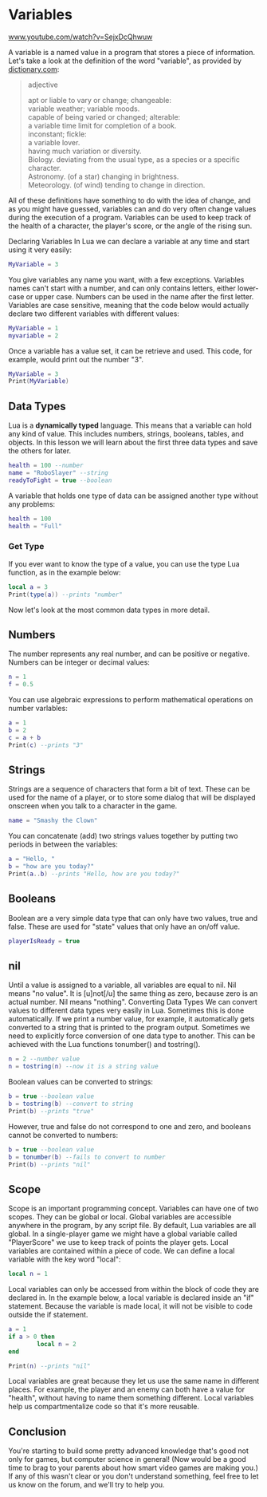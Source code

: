 # Variables

www.youtube.com/watch?v=SejxDcQhwuw

A variable is a named value in a program that stores a piece of information. Let's take a look at the definition of the word "variable", as provided by [dictionary.com](https://www.dictionary.com/browse/variable):

> adjective
> 
> apt or liable to vary or change; changeable:  
> variable weather; variable moods.  
> capable of being varied or changed; alterable:  
> a variable time limit for completion of a book.  
> inconstant; fickle:  
> a variable lover.  
> having much variation or diversity.  
> Biology. deviating from the usual type, as a species or a specific character.  
> Astronomy. (of a star) changing in brightness.  
> Meteorology. (of wind) tending to change in direction.  

All of these definitions have something to do with the idea of change, and as you might have guessed, variables can and do very often change values during the execution of a program. Variables can be used to keep track of the health of a character, the player's score, or the angle of the rising sun.

Declaring Variables
In Lua we can declare a variable at any time and start using it very easily:

```lua
MyVariable = 3
```

You give variables any name you want, with a few exceptions. Variables names can't start with a number, and can only contains letters, either lower-case or upper case. Numbers can be used in the name after the first letter. Variables are case sensitive, meaning that the code below would actually declare two different variables with different values:

```lua
MyVariable = 1
myvariable = 2
```

Once a variable has a value set, it can be retrieve and used. This code, for example, would print out the number "3".

```lua
MyVariable = 3
Print(MyVariable)
```

## Data Types
Lua is a **dynamically typed** language. This means that a variable can hold any kind of value. This includes numbers, strings, booleans, tables, and objects. In this lesson we will learn about the first three data types and save the others for later.

```lua
health = 100 --number
name = "RoboSlayer" --string
readyToFight = true --boolean
```

A variable that holds one type of data can be assigned another type without any problems:

```lua
health = 100
health = "Full"
```

### Get Type
If you ever want to know the type of a value, you can use the type Lua function, as in the example below:

```lua
local a = 3
Print(type(a)) --prints "number"
```

Now let's look at the most common data types in more detail.

## Numbers

The number represents any real number, and can be positive or negative. Numbers can be integer or decimal values:

```lua
n = 1
f = 0.5
```

You can use algebraic expressions to perform mathematical operations on number varlables:

```lua
a = 1
b = 2
c = a + b
Print(c) --prints "3"
```

## Strings

Strings are a sequence of characters that form a bit of text. These can be used for the name of a player, or to store some dialog that will be displayed onscreen when you talk to a character in the game.

```lua
name = "Smashy the Clown"
```

You can concatenate (add) two strings values together by putting two periods in between the variables:

```lua
a = "Hello, "
b = "how are you today?"
Print(a..b) --prints "Hello, how are you today?"
```

## Booleans

Boolean are a very simple data type that can only have two values, true and false. These are used for "state" values that only have an on/off value.

```lua
playerIsReady = true
```

## nil
Until a value is assigned to a variable, all variables are equal to nil. Nil means "no value". It is [u]not[/u] the same thing as zero, because zero is an actual number. Nil means "nothing".
Converting Data Types
We can convert values to different data types very easily in Lua. Sometimes this is done automatically. If we print a number value, for example, it automatically gets converted to a string that is printed to the program output. Sometimes we need to explicitly force conversion of one data type to another. This can be achieved with the Lua functions tonumber() and tostring().

```lua
n = 2 --number value
n = tostring(n) --now it is a string value
```

Boolean values can be converted to strings:

```lua
b = true --boolean value
b = tostring(b) --convert to string
Print(b) --prints "true"
```

However, true and false do not correspond to one and zero, and booleans cannot be converted to numbers:

```lua
b = true --boolean value
b = tonumber(b) --fails to convert to number
Print(b) --prints "nil"
```

## Scope

Scope is an important programming concept. Variables can have one of two scopes. They can be global or local. Global variables are accessible anywhere in the program, by any script file. By default, Lua variables are all global. In a single-player game we might have a global variable called "PlayerScore" we use to keep track of points the player gets.
Local variables are contained within a piece of code. We can define a local variable with the key word "local":

```lua
local n = 1
```

Local variables can only be accessed from within the block of code they are declared in. In the example below, a local variable is declared inside an "if" statement. Because the variable is made local, it will not be visible to code outside the if statement.

```lua
a = 1
if a > 0 then
        local n = 2
end

Print(n) --prints "nil"
```

Local variables are great because they let us use the same name in different places. For example, the player and an enemy can both have a value for "health", without having to name them something different. Local variables help us compartmentalize code so that it's more reusable.

## Conclusion

You're starting to build some pretty advanced knowledge that's good not only for games, but computer science in general! (Now would be a good time to brag to your parents about how smart video games are making you.) If any of this wasn't clear or you don't understand something, feel free to let us know on the forum, and we'll try to help you.
